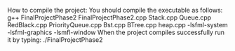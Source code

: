 How to compile the project:
You should compile the executable as follows: g++ FinalProjectPhase2 FinalProjectPhase2.cpp Stack.cpp Queue.cpp RedBlack.cpp PriorityQueue.cpp Bst.cpp BTree.cpp heap.cpp -lsfml-system -lsfml-graphics -lsmfl-window
When the project compiles successfully run it by typing: ./FinalProjectPhase2

